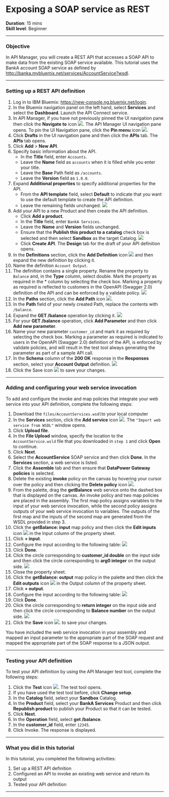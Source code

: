 # Exposing a SOAP service as REST
**Duration**: 15 mins  
**Skill level**: Beginner  

---
### Objective
In API Manager, you will create a REST API that accesses a SOAP API to make data from the existing SOAP service available. This tutorial uses the BankA account SOAP service as defined by http://banka.mybluemix.net/services/AccountService?wsdl.

---
### Setting up a REST API definition
1. Log in to IBM Bluemix: https://new-console.ng.bluemix.net/login.
2. In the Bluemix navigation panel on the left hand, select **Services** and select the **Dashboard**. Launch the API Connect service.
3. In API Manager, if you have not previously pinned the UI navigation pane then click the **Navigate to** icon ![](images/navigate-to.png).  The API Manager UI navigation pane opens. To pin the UI Navigation pane, click the **Pin menu** icon ![](images/pinned.png).
4. Click **Drafts** in the UI navigation pane and then click the **APIs** tab. The **APIs** tab opens.
5. Click **Add** > **New API**.
6. Specify basic information about the API.
	- In the **Title** field, enter ```Accounts```.
	- Leave the **Name** field as ```accounts``` when it is filled while you enter your title.	
	- Leave the **Base** Path field as ```/accounts```.
	- Leave the **Version** field as ```1.0.0```.
7. Expand **Additional properties** to specify additional properties for the API.
	- From the **API template** field, select **Default** to indicate that you want to use the default template to create the API definition.
	- Leave the remaining fields unchanged.
	![](images/new-api-1.png)
8. Add your API to a new Product and then create the API definition.
	- Click **Add a product**.
	- In the **Title** field, enter ```BankA Services```.
	- Leave the **Name** and **Version** fields unchanged.
	- Ensure that the **Publish this product to a catalog** check box is selected and then select **Sandbox** as the target Catalog.
	![](images/new-api-2.png)
	- Click **Create API**. The **Design** tab for the draft of your API definition opens.
9. In the **Definitions** section, click the **Add Definition** icon ![](images/add-icon.png) and then expand the new definition by clicking it.
10. Name the definition ```Account Output```.
11. The definition contains a single property. Rename the property to ```Balance``` and, in the **Type** column, select double. Mark the property as required in the * column by selecting the check box. Marking a property as required is reflected to customers in the OpenAPI (Swagger 2.0) definition of the API and can be enforced by a validate policy.
	![](images/definition-new-1.png)
12. In the **Paths** section, click the **Add Path** icon ![](images/add-icon.png).
13. In the **Path** field of your newly created Path, replace the contents with ```/balance```.
14. Expand the **GET /balance** operation by clicking it.
	![](images/path-new-1.png)
15. For your **GET /balance** operation, click **Add Parameter** and then click **Add new parameter**.
16. Name your new parameter ```customer_id``` and mark it as required by selecting the check box. Marking a parameter as required is indicated to users in the OpenAPI (Swagger 2.0) definition of the API, is enforced by validate policies, and will result in the test tool always generating the parameter as part of a sample API call.
17. In the **Schema** column of the **200 OK** response in the **Responses** section, select your **Account Output** definition.
	![](images/path-new-2.png)
18. Click the Save icon ![](images/save-icon.png) to save your changes.

---
### Adding and configuring your web service invocation
To add and configure the invoke and map policies that integrate your web service into your API definition, complete the following steps:
1. Download the ```files/AccountServices.wsdl```to your local computer
2. In the **Services** section, click the **Add service** icon ![](images/add-icon.png). The ```"Import web service from WSDL"``` window opens.
3. Click **Upload file**.
4. In the **File Upload** window, specify the location to the ```AccountService.wsld``` file that you downloaded in ```step 1``` and click **Open** to continue.
5. Click **Next**.
5. Select the **AccountService** SOAP service and then click **Done**. In the **Services** section, a web service is listed.
6. Click the **Assemble** tab and then ensure that **DataPower Gateway policies** is selected.
7. Delete the existing **invoke** policy on the canvas by hovering your cursor over the policy and then clicking the **Delete policy** icon ![](images/delete-icon.png).
8. From the palette, drag the **getBalance** web service onto the dashed box that is displayed on the canvas. An invoke policy and two map policies are placed in the assembly. The first map policy assigns variables to the input of your web service invocation, while the second policy assigns outputs of your web service invocation to variables. The outputs of the first map and the inputs of the second map are generated from the WSDL provided in step 3.
9. Click the **getBalance: input** map policy and then click the **Edit inputs** icon ![](images/edit-icon.png) in the Input column of the property sheet.
10. Click **+ input**.
11. Configure the input according to the following table:
	![](images/webservice-input-1.png)
12. Click **Done**.
13. Click the circle corresponding to **customer_id double** on the input side and then click the circle corresponding to **arg0 integer** on the output side.
	![](images/webservice-input-2.png)
14. Close the property sheet.
15. Click the **getBalance: output** map policy in the palette and then click the **Edit outputs** icon ![](images/edit-icon.png) in the Output column of the property sheet.
16. Click **+ output**.
17. Configure the input according to the following table:
	![](images/webservice-output-1.png)
18. Click **Done**.
19. Click the circle corresponding to **return integer** on the input side and then click the circle corresponding to **Balance number** on the output side.
	![](images/webservice-output-2.png)
20. Click the **Save** icon ![](images/save-icon.png). to save your changes.

You have included the web service invocation in your assembly and mapped an input parameter to the appropriate part of the SOAP request and mapped the appropriate part of the SOAP response to a JSON output.

---
### Testing your API definition
To test your API definition by using the API Manager test tool, complete the following steps:
1. Click the **Test** icon ![](images/test-icon.png). The test tool opens.
2. If you have used the test tool before, click **Change setup**.
3. In the **Catalog** field, select your **Sandbox** Catalog.
4. In the **Product** field, select your **BankA Services** Product and then click **Republish product** to publish your Product so that it can be tested.
5. Click **Next**.
6. In the **Operation** field, select **get /balance**.
7. In the **customer_id** field, enter ```12345```.
8. Click Invoke. The response is displayed.

---
### What you did in this tutorial
In this tutorial, you completed the following activities:
1. Set up a REST API definition
2. Configured an API to invoke an existing web service and return its output
3. Tested your API definition

---
